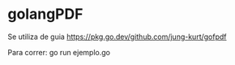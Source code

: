 # golangPDF

Se utiliza de guia https://pkg.go.dev/github.com/jung-kurt/gofpdf

Para correr: go run ejemplo.go
